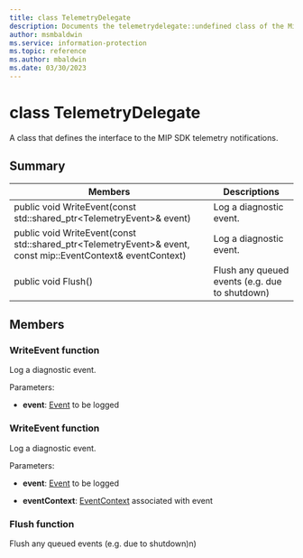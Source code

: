 ```yaml
---
title: class TelemetryDelegate 
description: Documents the telemetrydelegate::undefined class of the Microsoft Information Protection (MIP) SDK.
author: msmbaldwin
ms.service: information-protection
ms.topic: reference
ms.author: mbaldwin
ms.date: 03/30/2023
---
```


# class TelemetryDelegate 
A class that defines the interface to the MIP SDK telemetry notifications.
  
## Summary
 Members                        | Descriptions                                
--------------------------------|---------------------------------------------
public void WriteEvent(const std::shared_ptr&lt;TelemetryEvent&gt;& event)  |  Log a diagnostic event.
public void WriteEvent(const std::shared_ptr&lt;TelemetryEvent&gt;& event, const mip::EventContext& eventContext)  |  Log a diagnostic event.
public void Flush()  |  Flush any queued events (e.g. due to shutdown)
  
## Members
  
### WriteEvent function
Log a diagnostic event.

Parameters:  
* **event**: [Event](#class_event) to be logged


  
### WriteEvent function
Log a diagnostic event.

Parameters:  
* **event**: [Event](class_mip_event.md) to be logged 


* **eventContext**: [EventContext](#class_event_context) associated with event


  
### Flush function
Flush any queued events (e.g. due to shutdown)n)